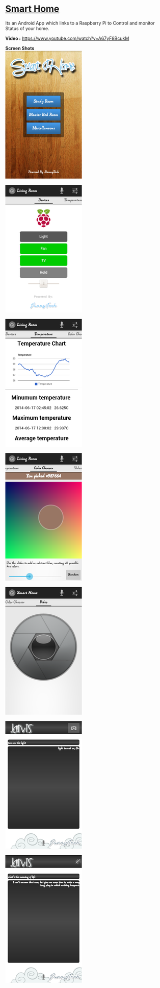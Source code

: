 <h1><u>Smart Home</u></h1>
Its an Android App which links to a Raspberry Pi to Control and monitor Status of your home.


<b>Video :</b>
<a href ="https://www.youtube.com/watch?v=A67yF8BcukM">https://www.youtube.com/watch?v=A67yF8BcukM</a>


<b>Screen Shots<b><br>
<img src="https://raw.githubusercontent.com/rpidanny/home-automation/master/Android/SmartHome/ScreenShots/Screenshot_2014-07-09-16-38-28.png" height="400"><br>
<br>
<img src="https://raw.githubusercontent.com/rpidanny/home-automation/master/Android/SmartHome/ScreenShots/Screenshot_2014-06-12-00-37-50.png" height="400"><br>
<br>
<img src="https://raw.githubusercontent.com/rpidanny/home-automation/master/Android/SmartHome/ScreenShots/Screenshot_2014-06-17-19-56-15.png" height="400"><br>
<br>
<img src="https://raw.githubusercontent.com/rpidanny/home-automation/master/Android/SmartHome/ScreenShots/Screenshot_2014-06-17-19-56-37.png" height="400"><br>
<br>
<img src="https://raw.githubusercontent.com/rpidanny/home-automation/master/Android/SmartHome/ScreenShots/Screenshot_2014-06-09-01-04-29.png" height="400"><br>
<br>
<img src="https://raw.githubusercontent.com/rpidanny/home-automation/master/Android/SmartHome/ScreenShots/Screenshot_2014-06-17-19-58-11.png" height="400"><br>
<br>
<img src="https://raw.githubusercontent.com/rpidanny/home-automation/master/Android/SmartHome/ScreenShots/Screenshot_2014-06-07-18-07-03.png" height="400">
